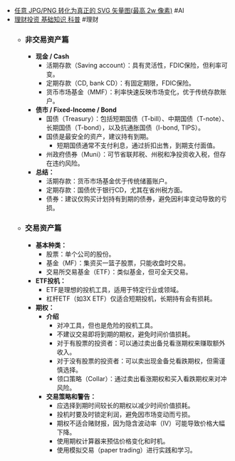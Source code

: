 - [任意 JPG/PNG 转化为真正的 SVG 矢量图(最高 2w 像素)](https://vectorizer.ai/) #AI
- [理财投资 基础知识 科普](https://www.uscardforum.com/t/topic/203523) #理财
	- ### 非交易资产篇
		- **现金 / Cash**
			- 活期存款（Saving account）：具有灵活性，FDIC保险，但利率可变。
			- 定期存款（CD, bank CD）：有固定期限，FDIC保险。
			- 货币市场基金（MMF）：利率快速反映市场变化，优于传统存款账户。
		- **债市 / Fixed-Income / Bond**
			- 国债（Treasury）：包括短期国债（T-bill）、中期国债（T-note）、长期国债（T-bond），以及抗通胀国债（I-bond, TIPS）。
			- 国债是最安全的资产，建议持有到期。
				- 短期国债通常不支付利息，通过折扣出售，到期支付面值。
			- 州政府债券（Muni）：可节省联邦税、州税和净投资收入税，但存在违约风险。
		- **总结：**
			- 活期存款：货币市场基金优于传统储蓄账户。
			- 定期存款：国债优于银行CD，尤其在省州税方面。
			- 债券：建议仅购买计划持有到期的债券，避免因利率变动导致的亏损。
	- ### 交易资产篇
		- **基本种类：**
			- 股票：单个公司的股份。
			- 基金（MF）：集资买一篮子股票，只能收盘时交易。
			- 交易所交易基金（ETF）：类似基金，但可全天交易。
		- **ETF投机：**
			- ETF是理想的投机工具，适用于特定行业或领域。
			- 杠杆ETF（如3X ETF）仅适合短期投机，长期持有会有损耗。
		- **期权：**
			- **介绍**
				- 对冲工具，但也是危险的投机工具。
				- 不建议交易即将到期的期权，避免时间价值损耗。
				- 对于有股票的投资者：可以通过卖出备兑看涨期权来赚取额外收入。
				- 对于没有股票的投资者：可以卖出现金备兑看跌期权，但需谨慎选择。
				- 领口策略（Collar）：通过卖出看涨期权和买入看跌期权来对冲风险。
			- **交易策略和警告：**
				- 应选择到期时间较长的期权以减少时间价值损耗。
				- 投机时要及时锁定利润，避免因市场变动而亏损。
				- 期权不适合赌财报，因为隐含波动率（IV）可能导致价格大幅下降。
				- 使用期权计算器来预估价格变化和时机。
				- 使用模拟交易（paper trading）进行实践和学习。
